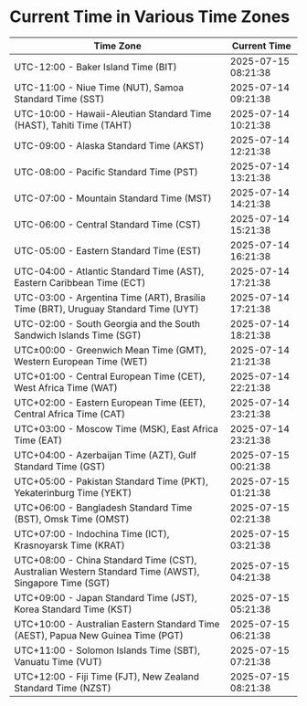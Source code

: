 # Current Time in Various Time Zones

| Time Zone | Current Time |
|-----------|--------------|
| UTC-12:00 - Baker Island Time (BIT) | 2025-07-15 08:21:38 |
| UTC-11:00 - Niue Time (NUT), Samoa Standard Time (SST) | 2025-07-14 09:21:38 |
| UTC-10:00 - Hawaii-Aleutian Standard Time (HAST), Tahiti Time (TAHT) | 2025-07-14 10:21:38 |
| UTC-09:00 - Alaska Standard Time (AKST) | 2025-07-14 12:21:38 |
| UTC-08:00 - Pacific Standard Time (PST) | 2025-07-14 13:21:38 |
| UTC-07:00 - Mountain Standard Time (MST) | 2025-07-14 14:21:38 |
| UTC-06:00 - Central Standard Time (CST) | 2025-07-14 15:21:38 |
| UTC-05:00 - Eastern Standard Time (EST) | 2025-07-14 16:21:38 |
| UTC-04:00 - Atlantic Standard Time (AST), Eastern Caribbean Time (ECT) | 2025-07-14 17:21:38 |
| UTC-03:00 - Argentina Time (ART), Brasília Time (BRT), Uruguay Standard Time (UYT) | 2025-07-14 17:21:38 |
| UTC-02:00 - South Georgia and the South Sandwich Islands Time (SGT) | 2025-07-14 18:21:38 |
| UTC±00:00 - Greenwich Mean Time (GMT), Western European Time (WET) | 2025-07-14 21:21:38 |
| UTC+01:00 - Central European Time (CET), West Africa Time (WAT) | 2025-07-14 22:21:38 |
| UTC+02:00 - Eastern European Time (EET), Central Africa Time (CAT) | 2025-07-14 23:21:38 |
| UTC+03:00 - Moscow Time (MSK), East Africa Time (EAT) | 2025-07-14 23:21:38 |
| UTC+04:00 - Azerbaijan Time (AZT), Gulf Standard Time (GST) | 2025-07-15 00:21:38 |
| UTC+05:00 - Pakistan Standard Time (PKT), Yekaterinburg Time (YEKT) | 2025-07-15 01:21:38 |
| UTC+06:00 - Bangladesh Standard Time (BST), Omsk Time (OMST) | 2025-07-15 02:21:38 |
| UTC+07:00 - Indochina Time (ICT), Krasnoyarsk Time (KRAT) | 2025-07-15 03:21:38 |
| UTC+08:00 - China Standard Time (CST), Australian Western Standard Time (AWST), Singapore Time (SGT) | 2025-07-15 04:21:38 |
| UTC+09:00 - Japan Standard Time (JST), Korea Standard Time (KST) | 2025-07-15 05:21:38 |
| UTC+10:00 - Australian Eastern Standard Time (AEST), Papua New Guinea Time (PGT) | 2025-07-15 06:21:38 |
| UTC+11:00 - Solomon Islands Time (SBT), Vanuatu Time (VUT) | 2025-07-15 07:21:38 |
| UTC+12:00 - Fiji Time (FJT), New Zealand Standard Time (NZST) | 2025-07-15 08:21:38 |
